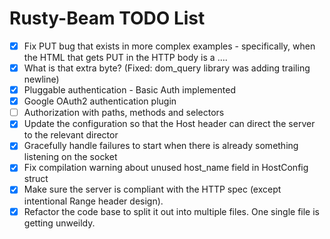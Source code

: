 # Rusty-Beam TODO List

- [x] Fix PUT bug that exists in more complex examples - specifically, when the HTML that gets PUT in the HTTP body is a <td>...</td>.
- [x] What is that extra byte? (Fixed: dom_query library was adding trailing newline)
- [x] Pluggable authentication - Basic Auth implemented
- [x] Google OAuth2 authentication plugin
- [ ] Authorization with paths, methods and selectors
- [x] Update the configuration so that the Host header can direct the server to the relevant director
- [x] Gracefully handle failures to start when there is already something listening on the socket
- [x] Fix compilation warning about unused host_name field in HostConfig struct
- [x] Make sure the server is compliant with the HTTP spec (except intentional Range header design).
- [x] Refactor the code base to split it out into multiple files. One single file is getting unweildy.